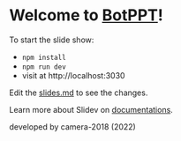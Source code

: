 # Welcome to [BotPPT]()!

To start the slide show:

- `npm install`
- `npm run dev`
- visit at http://localhost:3030

Edit the [slides.md](./slides.md) to see the changes.

Learn more about Slidev on [documentations](https://sli.dev/).

developed by camera-2018 (2022)
